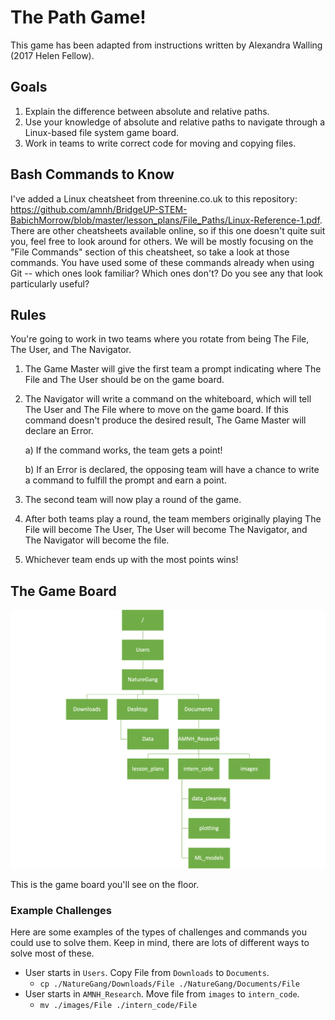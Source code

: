 # The Path Game!

This game has been adapted from instructions written by Alexandra Walling (2017 Helen Fellow).

## Goals

1. Explain the difference between absolute and relative paths.
2. Use your knowledge of absolute and relative paths to navigate through a Linux-based file system game board.
3. Work in teams to write correct code for moving and copying files.

## Bash Commands to Know

I've added a Linux cheatsheet from threenine.co.uk to this repository: https://github.com/amnh/BridgeUP-STEM-BabichMorrow/blob/master/lesson_plans/File_Paths/Linux-Reference-1.pdf. There are other cheatsheets available online, so if this one doesn't quite suit you, feel free to look around for others. We will be mostly focusing on the "File Commands" section of this cheatsheet, so take a look at those commands. You have used some of these commands already when using Git -- which ones look familiar? Which ones don't? Do you see any that look particularly useful?

## Rules

You're going to work in two teams where you rotate from being The File, The User, and The Navigator.

1. The Game Master will give the first team a prompt indicating where The File and The User should be on the game board.

2. The Navigator will write a command on the whiteboard, which will tell The User and The File where to move on the game board. If this command doesn't produce the desired result, The Game Master will declare an Error.

    a) If the command works, the team gets a point!
  
    b) If an Error is declared, the opposing team will have a chance to write a command to fulfill the prompt and earn a point.
    
3. The second team will now play a round of the game.

4. After both teams play a round, the team members originally playing The File will become The User, The User will become The Navigator, and The Navigator will become the file.

5. Whichever team ends up with the most points wins!

## The Game Board

![alt text|10%](file_path_diagram.png)

This is the game board you'll see on the floor.

### Example Challenges

Here are some examples of the types of challenges and commands you could use to solve them. Keep in mind, there are lots of different ways to solve most of these.

+ User starts in `Users`. Copy File from `Downloads` to `Documents`.
    + `cp ./NatureGang/Downloads/File ./NatureGang/Documents/File`
+ User starts in `AMNH_Research`. Move file from `images` to `intern_code`.
    + `mv ./images/File ./intern_code/File`
